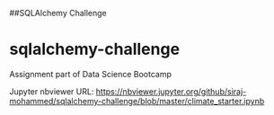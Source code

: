 ##SQLAlchemy Challenge

# sqlalchemy-challenge
Assignment part of Data Science Bootcamp

Jupyter nbviewer URL: https://nbviewer.jupyter.org/github/siraj-mohammed/sqlalchemy-challenge/blob/master/climate_starter.ipynb
